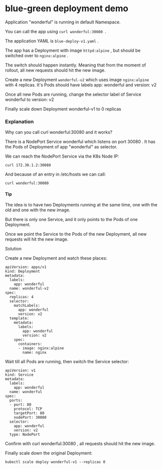 # blue-green deployment demo

Application "wonderful" is running in default Namespace.

You can call the app using `curl wonderful:30080 `.

The application YAML is `blue-deploy-v1.yaml` .

The app has a Deployment with image `httpd:alpine` , but should be switched over to `nginx:alpine` .

The switch should happen instantly. Meaning that from the moment of rollout, all new requests should hit the new image.

Create a new Deployment `wonderful-v2` which uses image `nginx:alpine` with 4 replicas. It's Pods should have labels app: wonderful and version: v2

Once all new Pods are running, change the selector label of Service wonderful to version: v2

Finally scale down Deployment wonderful-v1 to 0 replicas


### Explanation

Why can you call curl wonderful:30080 and it works?


There is a NodePort Service wonderful which listens on port 30080 . It has the Pods of Deployment of app "wonderful" as selector.


We can reach the NodePort Service via the K8s Node IP:


```curl 172.30.1.2:30080```

And because of an entry in /etc/hosts we can call:


```curl wonderful:30080```

#### Tip

The idea is to have two Deployments running at the same time, one with the old and one with the new image.

But there is only one Service, and it only points to the Pods of one Deployment.

Once we point the Service to the Pods of the new Deployment, all new requests will hit the new image.


Solution

Create a new Deployment and watch these places:

```
apiVersion: apps/v1
kind: Deployment
metadata:
  labels:
    app: wonderful
  name: wonderful-v2
spec:
  replicas: 4
  selector:
    matchLabels:
      app: wonderful
      version: v2
  template:
    metadata:
      labels:
        app: wonderful
        version: v2
    spec:
      containers:
      - image: nginx:alpine
        name: nginx
```

Wait till all Pods are running, then switch the Service selector:

```
apiVersion: v1
kind: Service
metadata:
  labels:
    app: wonderful
  name: wonderful
spec:
  ports:
  - port: 80
    protocol: TCP
    targetPort: 80
    nodePort: 30080
  selector:
    app: wonderful
    version: v2
  type: NodePort
```
Confirm with curl wonderful:30080 , all requests should hit the new image.


Finally scale down the original Deployment:

```
kubectl scale deploy wonderful-v1 --replicas 0
```
